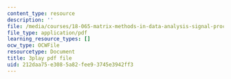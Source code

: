 ```yaml
---
content_type: resource
description: ''
file: /media/courses/18-065-matrix-methods-in-data-analysis-signal-processing-and-machine-learning-spring-2018/212daa75e3085a82fee93745e3942ff3_Z_5uLqcwDgM.pdf
file_type: application/pdf
learning_resource_types: []
ocw_type: OCWFile
resourcetype: Document
title: 3play pdf file
uid: 212daa75-e308-5a82-fee9-3745e3942ff3
---
```

